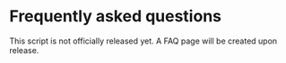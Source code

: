 # Frequently asked questions

This script is not officially released yet. A FAQ page will be created upon release.

